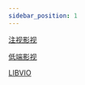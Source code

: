 ```yaml
---
sidebar_position: 1
---
```

[注视影视](https://gaze.run/)

[低端影视](https://ddys.pro/category/movie/)

[LIBVIO](https://www.libvio.cc/)

